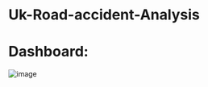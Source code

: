 # Uk-Road-accident-Analysis


# Dashboard:
![image](https://github.com/sadafchandnisidd/Uk-Road-accident-Analysis/assets/121816441/86700aaa-bf5a-4aaa-a584-139303f08d51)
